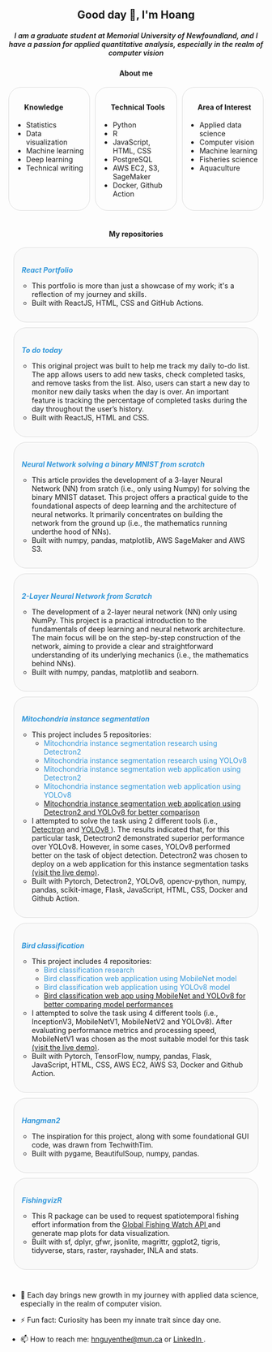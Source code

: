 <h2 align="center">Good day 👋, I'm Hoang</h2>
<h5 align="center" style="font-weight: 600;"> I am a graduate student at Memorial University of Newfoundland, and I have a passion for applied quantitative analysis, especially in the realm of computer vision</h5>

<h4 align="center">About me</h4>

<!-- Main card container -->
<div style="display: flex; justify-content: space-between;">

  <!-- Left card: Knowledge -->
  <div style="flex: 1; padding: 10px; border: 1px solid #ddd; border-radius: 25px; margin-right: 10px;">
    <h4 style="padding-left:20px">Knowledge</h4>
    <ul>
      <li>Statistics</li>
      <li>Data visualization</li>
      <li>Machine learning</li>
      <li>Deep learning</li>
      <li>Technical writing</li>
    </ul>
  </div>

  <!-- Middle card: Technical Tools -->
  <div style="flex: 1; padding: 10px; border: 1px solid #ddd; border-radius: 25px; margin-right: 10px;">
    <h4 style="padding-left:20px">Technical Tools</h4>
    <ul>
      <li>Python</li>
      <li>R</li>
      <li>JavaScript, HTML, CSS</li>
      <li>PostgreSQL</li>
      <li>AWS EC2, S3, SageMaker</li>
      <li>Docker, Github Action</li>
    </ul>
  </div>

  <!-- Right card: Area of Interest -->
  <div style="flex: 1; padding: 10px; border: 1px solid #ddd; border-radius: 25px;">
    <h4 style="padding-left:20px">Area of Interest</h4>
    <ul>
      <li>Applied data science</li>
      <li>Computer vision</li>
      <li>Machine learning</li>
      <li>Fisheries science</li>
      <li>Aquaculture</li>      
    </ul>
  </div>

</div>

</br>

<h4 align="center">My repositories</h4>

<div style="margin: 10px; padding: 15px; border: 1px solid #ddd; border-radius: 25px; background-color: #f9f9f9;">
    <h5 style="margin-bottom: 5px; color: #2c3e50;">
        <a href="https://leoutas.github.io/react_portfolio/#" style="text-decoration: none; color: #3498db;">React Portfolio</a>
    </h5>
    <ul style="padding-left: 20px; list-style-type: circle;">
        <li>This portfolio is more than just a showcase of my work; it's a reflection of my journey and skills.</li>
        <li>Built with ReactJS, HTML, CSS and GitHub Actions.</li>
    </ul>
</div>

<div style="margin: 10px; padding: 15px; border: 1px solid #ddd; border-radius: 25px; background-color: #f9f9f9;">
    <h5 style="margin-bottom: 5px; color: #2c3e50;">
        <a href="https://todotoday0.netlify.app/" style="text-decoration: none; color: #3498db;">To do today</a>
    </h5>
    <ul style="padding-left: 20px; list-style-type: circle;">
        <li>This original project was built to help me track my daily to-do list. The app allows users to add new tasks, check completed tasks, and remove tasks from the list. Also, users can start a new day to monitor new daily tasks when the day is over. An important feature is tracking the percentage of completed tasks during the day throughout the user’s history.</li>
        <li>Built with ReactJS, HTML and CSS.</li>
    </ul>
</div>

<div style="margin: 10px; padding: 15px; border: 1px solid #ddd; border-radius: 25px; background-color: #f9f9f9;">
    <h5 style="margin-bottom: 5px; color: #2c3e50;">
        <a href="https://github.com/LeoUtas/sagemaker_binary_mnist.git" style="text-decoration: none; color: #3498db;">Neural Network solving a binary MNIST from scratch</a>
    </h5>
    <ul style="padding-left: 20px; list-style-type: circle;">
        <li> This article provides the development of a 3-layer Neural Network (NN) from sratch (i.e., only using Numpy) for solving the binary MNIST dataset. This project offers a practical guide to the foundational aspects of deep learning and the architecture of neural networks. It primarily concentrates on building the network from the ground up (i.e., the mathematics running underthe hood of NNs).</li>
        <li>Built with numpy, pandas, matplotlib, AWS SageMaker and AWS S3.</li>
    </ul>
</div>

<div style="margin: 10px; padding: 15px; border: 1px solid #ddd; border-radius: 25px; background-color: #f9f9f9;">
    <h5 style="margin-bottom: 5px; color: #2c3e50;">
        <a href="https://github.com/LeoUtas/2-layer_neural_network.git" style="text-decoration: none; color: #3498db;">2-Layer Neural Network from Scratch</a>
    </h5>
    <ul style="padding-left: 20px; list-style-type: circle;">
        <li> The development of a 2-layer neural network (NN) only using NumPy. This project is a practical introduction to the fundamentals of deep learning and neural network architecture. The main focus will be on the step-by-step construction of the network, aiming to provide a clear and straightforward understanding of its underlying mechanics (i.e., the mathematics behind NNs).</li>
        <li>Built with numpy, pandas, matplotlib and seaborn.</li>
    </ul>
</div>

<div style="margin: 10px; padding: 15px; border: 1px solid #ddd; border-radius: 25px; background-color: #f9f9f9;">
    <h5 style="margin-bottom: 5px; color: #2c3e50;">
        <a href="https://github.com/LeoUtas/Mitochondria_segmentation_research_detectron2.git" style="text-decoration: none; color: #3498db;">Mitochondria instance segmentation</a>
    </h5>
    <ul style="padding-left: 20px; list-style-type: circle;">
        <li>This project includes 5 repositories:
            <ul>
                <li>
                <a href="https://github.com/LeoUtas/Mitochondria_segmentation_research_detectron2.git" style="text-decoration: none; color: #3498db;">Mitochondria instance segmentation research using Detectron2</a>
                </li>
                <li>
                <a href="https://github.com/LeoUtas/Mitochondria_segmentation_research_YOLOv8.git" style="text-decoration: none; color: #3498db;">Mitochondria instance segmentation research using YOLOv8</a>
                </li>                
                <li>
               <a href="https://github.com/LeoUtas/Mitochondria_segmentation_flask_detectron2.git" style="text-decoration: none; color: #3498db;">Mitochondria instance segmentation web application using Detectron2</a>
                </li>
                <li>
                <a href="https://github.com/LeoUtas/Mitochondria_segmentation_flask_YOLOv8.git" style="text-decoration: none; color: #3498db;">Mitochondria instance segmentation web application using YOLOv8</a>
                </li>
                <li>
                <a href="https://github.com/LeoUtas/Mitochondria_segmentation_flask_2models.git">Mitochondria instance segmentation web application using Detectron2 and YOLOv8 for better comparison</a>
                </li>
            </ul>
        </li>
        <li>
            I attempted to solve the task using 2 different tools (i.e., <a href="https://github.com/facebookresearch/detectron2/blob/main/README.md">Detectron</a> and <a href="https://github.com/ultralytics/ultralytics"> YOLOv8 </a>). The results indicated that, for this particular task, Detectron2 demonstrated superior performance over YOLOv8. However, in some cases, YOLOv8 performed better on the task of object detection.
            Detectron2 was chosen to deploy on a web application for this instance segmentation tasks <a href="https://mito-app-651cbfda9bde.herokuapp.com/">(visit the live demo)</a>.
        </li>
        <li>
            Built with Pytorch, Detectron2, YOLOv8, opencv-python, numpy, pandas, scikit-image, Flask, JavaScript, HTML, CSS, Docker and Github Action.
        </li>
    </ul>
</div>

<div style="margin: 10px; padding: 15px; border: 1px solid #ddd; border-radius: 25px; background-color: #f9f9f9;">
    <h5 style="margin-bottom: 5px; color: #2c3e50;">
        <a href="https://github.com/LeoUtas/bird_classification_research.git" style="text-decoration: none; color: #3498db;">Bird classification</a>
    </h5>
    <ul style="padding-left: 20px; list-style-type: circle;">
        <li>This project includes 4 repositories:
            <ul>                
                <li>
                <a href="https://github.com/LeoUtas/bird_classification_research.git" style="text-decoration: none; color: #3498db;">Bird classification research</a>
                </li>
                <li>
                <a href="https://github.com/LeoUtas/bird_classification_flask_MobileNet.git" style="text-decoration: none; color: #3498db;">Bird classification web application using MobileNet model</a>
                </li>
                <li>
                <a href="https://github.com/LeoUtas/bird_classification_flask_YOLOv8.git" style="text-decoration: none; color: #3498db;">Bird classification web application using YOLOv8 model</a>
                </li>
                <li>
                <a href="https://github.com/LeoUtas/bird_classification_flask_2models.git">Bird classification web app using MobileNet and YOLOv8 for better comparing model performances</a>
                </li>                                
            </ul>
        </li>
        <li>
            I attempted to solve the task using 4 different tools (i.e., InceptionV3, MobileNetV1, MobileNetV2 and YOLOv8). After evaluating performance metrics and processing speed, MobileNetV1 was chosen as the most suitable model for this task <a href="https://bird-classification524-b310a542793a.herokuapp.com/">(visit the live demo)</a>.
        </li>
        <li>
            Built with Pytorch, TensorFlow, numpy, pandas, Flask, JavaScript, HTML, CSS, AWS EC2, AWS S3, Docker and Github Action.
        </li>
    </ul>
</div>

<div style="margin: 10px; padding: 15px; border: 1px solid #ddd; border-radius: 25px; background-color: #f9f9f9;">
    <h5 style="margin-bottom: 5px; color: #2c3e50;">
        <a href="https://github.com/LeoUtas/hangman2.git" style="text-decoration: none; color: #3498db;">Hangman2</a>
    </h5>
    <ul style="padding-left: 20px; list-style-type: circle;">
        <li>The inspiration for this project, along with some foundational GUI code, was drawn from TechwithTim.</li>
        <li>Built with pygame, BeautifulSoup, numpy, pandas.</li>
    </ul>
</div>

<div style="margin: 10px; padding: 15px; border: 1px solid #ddd; border-radius: 25px; background-color: #f9f9f9;">
    <h5 style="margin-bottom: 5px; color: #2c3e50;">
        <a href="https://github.com/LeoUtas/fishingvizr.git" style="text-decoration: none; color: #3498db;">FishingvizR</a>
    </h5>
    <ul style="padding-left: 20px; list-style-type: circle;">
        <li>This R package can be used to request spatiotemporal fishing effort information from the <a href="https://globalfishingwatch.org/our-apis/"> Global Fishing Watch API </a> and generate map plots for data visualization.</li>
        <li>Built with sf, dplyr, gfwr, jsonlite, magrittr, ggplot2, tigris, tidyverse, stars, raster, rayshader, INLA and stats.</li>
    </ul>
</div>

<br>

-   🌱 Each day brings new growth in my journey with applied data science, especially in the realm of computer vision.

-   ⚡ Fun fact: Curiosity has been my innate trait since day one.

-   📫 How to reach me: hnguyenthe@mun.ca or <a href="https://www.linkedin.com/in/hoangng84/"> LinkedIn </a>.

<!--
**LeoUtas/LeoUtas** is a ✨ _special_ ✨ repository because its `README.md` (this file) appears on your GitHub profile.

Here are some ideas to get you started:

-   🔭 I’m currently working on ...
-   🌱 I’m currently learning ...
-   👯 I’m looking to collaborate on ...
-   🤔 I’m looking for help with ...
-   💬 Ask me about ...
-   📫 How to reach me: ...
-   😄 Pronouns: ...
-   ⚡ Fun fact: ...
    -->

